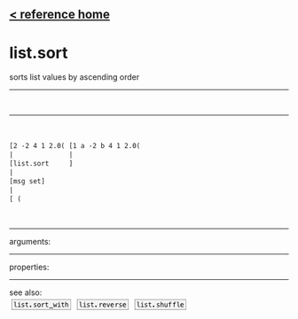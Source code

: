 [< reference home](index.html)
---

# list.sort


sorts list values by ascending order

---

<br>


---


```


[2 -2 4 1 2.0( [1 a -2 b 4 1 2.0(
|              |
[list.sort     ]
|
[msg set]
|
[ (
                
            
```

---
arguments:


---
properties:


---
see also:<br>
[![list.sort_with](img/object_list.sort_with.png)](list.sort_with.html)
[![list.reverse](img/object_list.reverse.png)](list.reverse.html)
[![list.shuffle](img/object_list.shuffle.png)](list.shuffle.html)
